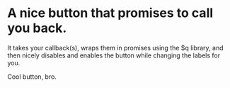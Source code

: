 # A nice button that promises to call you back.

It takes your callback(s), wraps them in promises using the $q library, 
and then nicely disables and enables the button while changing the labels for you.

Cool button, bro.
